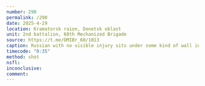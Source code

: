 ```yaml
---
number: 290
permalink: /290
date: 2025-4-29
location: Kramatorsk raion, Donetsk oblast
unit: 2nd battalion, 60th Mechanized Brigade
source: https://t.me/OMIBr_60/1013
caption: Russian with no visible injury sits under some kind of wall in the bright sun, the video is sped up. He fumbles with his rifle, takes what looks like a cigarette, drinks some whater, then turns to his side away from camera and appears to shoot himself, not without some hesitation
timecode: "0:35"
method: shot
nsfl: 
inconclusive: 
comment: 
---
```

<script async src="https://telegram.org/js/telegram-widget.js?22" data-telegram-post="OMIBr_60/1013" data-width="100%"></script>